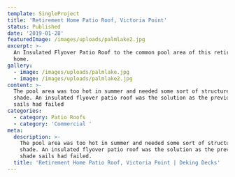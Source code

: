 ```yaml
---
template: SingleProject
title: 'Retirement Home Patio Roof, Victoria Point'
status: Published
date: '2019-01-28'
featuredImage: /images/uploads/palmlake2.jpg
excerpt: >-
  An Insulated Flyover Patio Roof to the common pool area of this retirement
  home.
gallery:
  - image: /images/uploads/palmlake.jpg
  - image: /images/uploads/palmlake2.jpg
content: >-
  The pool area was too hot in summer and needed some sort of structure for
  shade. An insulated flyover patio roof was the solution as the previous shade
  sails had failed
categories:
  - category: Patio Roofs
  - category: 'Commercial '
meta:
  description: >-
    The pool area was too hot in summer and needed some sort of structure for
    shade. An insulated flyover patio roof was the solution as the previous
    shade sails had failed.
  title: 'Retirement Home Patio Roof, Victoria Point | Deking Decks'
---
```


